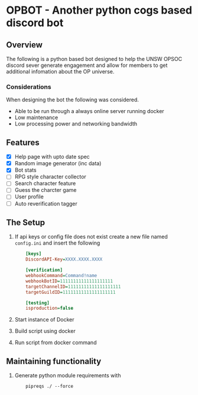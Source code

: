 # OPBOT - Another python cogs based discord bot

## Overview

The following is a python based bot designed to help the UNSW OPSOC discord sever generate engagement and allow for members to get additional infomation about the OP universe.

### Considerations

When designing the bot the following was considered.

- Able to be run through a always online server running docker
- Low maintenance
- Low processing power and networking bandwidth

## Features

- [x] Help page with upto date spec
- [x] Random image generator (inc data)
- [x] Bot stats
- [ ] RPG style character collector
- [ ] Search character feature
- [ ] Guess the charcter game
- [ ] User profile
- [ ] Auto reverification tagger

## The Setup

1. If api keys or config file does not exist create a new file named ```config.ini``` and insert the following

    ``` ini
        [keys]
        DiscordAPI-Key=XXXX.XXXX.XXXX

        [verification]
        webhookCommand=Command!name
        webhookBotID=11111111111111111111
        targetChannelID=11111111111111111111
        targetGuildID=11111111111111111111

        [testing]
        isproduction=false
    ```

2. Start instance of Docker
3. Build script using docker
4. Run script from docker command

## Maintaining functionality

1. Generate python module requirements with

    ``` linix
        pipreqs ./ --force
    ```
